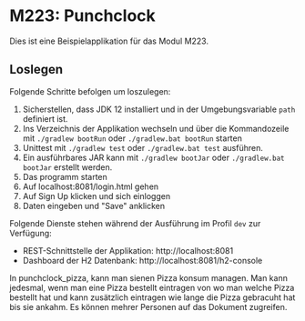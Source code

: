 # M223: Punchclock
Dies ist eine Beispielapplikation für das Modul M223.

## Loslegen
Folgende Schritte befolgen um loszulegen:
1. Sicherstellen, dass JDK 12 installiert und in der Umgebungsvariable `path` definiert ist.
2. Ins Verzeichnis der Applikation wechseln und über die Kommandozeile mit `./gradlew bootRun` oder `./gradlew.bat bootRun` starten
3. Unittest mit `./gradlew test` oder `./gradlew.bat test` ausführen.
4. Ein ausführbares JAR kann mit `./gradlew bootJar` oder `./gradlew.bat bootJar` erstellt werden.
5. Das programm starten 
6. Auf localhost:8081/login.html gehen
7. Auf Sign Up klicken und sich einloggen
8. Daten eingeben und "Save" anklicken


Folgende Dienste stehen während der Ausführung im Profil `dev` zur Verfügung:
- REST-Schnittstelle der Applikation: http://localhost:8081
- Dashboard der H2 Datenbank: http://localhost:8081/h2-console

In punchclock_pizza, kann man sienen Pizza konsum managen. Man kann jedesmal, wenn man eine Pizza bestellt eintragen von wo man welche Pizza 
bestellt hat und kann zusätzlich eintragen wie lange die Pizza gebracuht hat bis sie ankahm. Es können mehrer Personen auf das Dokument zugreifen.
 